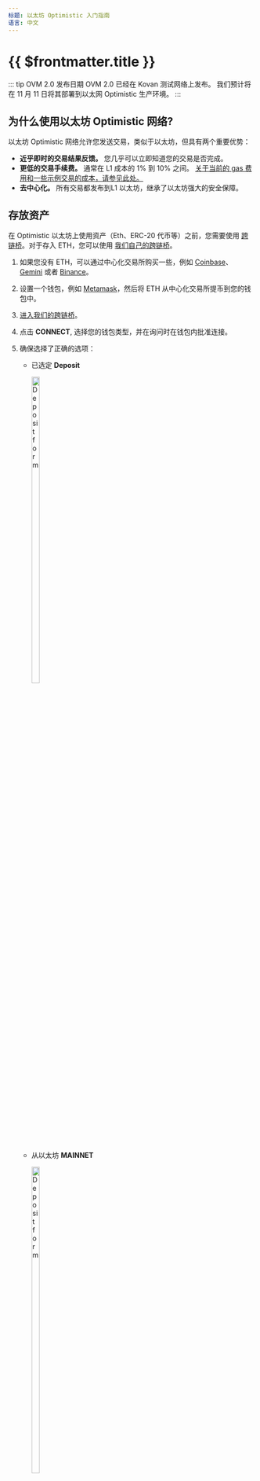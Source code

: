 ```yaml
---
标题: 以太坊 Optimistic 入门指南
语言: 中文
---
```


# {{ $frontmatter.title }}

::: tip
 OVM 2.0 发布日期
OVM 2.0 已经在 Kovan 测试网络上发布。
我们预计将在 11 月 11 日将其部署到以太网 Optimistic 生产环境。
:::

## 为什么使用以太坊 Optimistic 网络?

以太坊 Optimistic 网络允许您发送交易，类似于以太坊，但具有两个重要优势：

* **近乎即时的交易结果反馈。** 您几乎可以立即知道您的交易是否完成。
* **更低的交易手续费。** 通常在 L1 成本的 1% 到 10% 之间。
  [关于当前的 gas 费用和一些示例交易的成本，请参见此处。](https://public-grafana.optimism.io/d/9hkhMxn7z/public-dashboard?orgId=1&refresh=5m)
* **去中心化。** 所有交易都发布到L1 以太坊，继承了以太坊强大的安全保障。

## 存放资产

在 Optimistic 以太坊上使用资产（Eth、ERC-20 代币等）之前，您需要使用 [跨链桥](https://www.optimism.io/apps/dapps)。对于存入 ETH，您可以使用 [我们自己的跨链桥](https://gateway.optimism.io/)。

1. 如果您没有 ETH，可以通过中心化交易所购买一些，例如 
   [Coinbase](https://www.coinbase.com/signup)、 [Gemini](https://exchange.gemini.com/register)
   或者 [Binance](https://accounts.binance.com/en/register)。
2. 设置一个钱包，例如 [Metamask](https://metamask.io/)，然后将 ETH 从中心化交易所提币到您的钱包中。   
3. [进入我们的跨链桥](https://gateway.optimism.io/)。
4. 点击 **CONNECT**, 选择您的钱包类型，并在询问时在钱包内批准连接。
5. 确保选择了正确的选项：

   * 已选定 **Deposit** 

     <div style="display:inline-block">
     <img src="../../assets/docs/users/getting-started/deposit-form-a.png" alt="Deposit form" width="40%" style="float:left">
     </div>

   * 从以太坊 **MAINNET**

     <div style="display:inline-block">
     <img src="../../assets/docs/users/getting-started/deposit-form-b.png" alt="Deposit form" width="40%" style="float:left">
     </div>

   * 选定代币为 **ETH**.

     <div style="display:inline-block">
     <img src="../../assets/docs/users/getting-started/deposit-form-c.png" alt="Deposit form" width="40%" style="float:left">
     </div>

   * 请确保此处输入的ETH数额小于钱包余额，同时您可以点击MAX查看您当前可存入的最大数额（由于考虑转账手续费，所以MAX数额会略小于钱包余额）。

     <div style="display:inline-block">
     <img src="../../assets/docs/users/getting-started/deposit-form-d.png" alt="Deposit form" width="40%" style="float:left">
     </div>

6. 点击 **DEPOSIT**.
7. 再次点击 **DEPOSIT** 进行确认。
8. 在钱包中确认交易，等待交易确认即可将ETH存入以太坊 Optimistic 网络。
9. [浏览此处](https://chainid.link/?network=optimism)点击**connect** 将 Optimistic Ethereum 网络添加到您的钱包。
   您需要在钱包中批准此添加动作。MetaMask 中的网络通知如下图，其他钱包也应该类似

      <div style="display:inline-block">
      <img src="../../assets/docs/users/getting-started/add-net-metamask.png" alt="MetaMask add network notification" width="40%" style="float:left">
      </div>   

## 应用程序

以太坊 Optimistic 网络现已支持 [大量且仍不断增长的应用程序列表](https://www.optimism.io/apps/all). 要想将您的钱包网络更改为 Optimistic Ethereum，
请单击网页中的 **Withdraw** 并在钱包中确认网络切换即可。

### Uniswap <img src="../../assets/docs/users/getting-started/uniswap-logo.png" align="right" width="50px">

Uniswap 允许您在资产之间进行交换。它是目前最常用的开源以太坊应用程序，因此这里添加了步骤说明，让您了解该应用程序的使用方式与它们在以太坊L1上的使用方式相同。

1. 打开 [Uniswap 应用程序](https://app.uniswap.org/#/swap).
2. 点击 **连接钱包** 并在钱包内进行确认. 
   如有必要，将钱包中的网络切换到 **Optimism**.
3. 选择:

   A. 您支付的代币

      <div style="display:inline-block">
      <img src="../../assets/docs/users/getting-started/swap-form-a.png" alt="Swap form" width="40%" style="float:left"> 
      </div>

   B. 您想要交易获得的代币

      <div style="display:inline-block">
      <img src="../../assets/docs/users/getting-started/swap-form-b.png" alt="Swap form" width="40%" style="float:left">
      </div>

   C. 输入您愿意支付的代币数额或者在下行输入希望通过交易获得的代币数额。

      <div style="display:inline-block">
      <img src="../../assets/docs/users/getting-started/swap-form-c.png" alt="Swap form" width="40%" style="float:left">
      </div>

4. 点击 **Swap**.
5. 点击 **Confirm Swap**.
6. 在钱包中确认交易。
7. 交易执行后，浏览 [Optimistic 
   Ethereum 的 Etherscan区块浏览器](https://optimistic.etherscan.io/) 然后输入您的钱包地址. 
   确认您现在拥有正确数量的新代币。   

   <img src="../../assets/docs/users/getting-started/etherscan.png" alt="Etherscan with result" width="50%">   


## 提取资产

Optimism 网关需要 7 天时间将资金从Optimism网络提取到以太坊主网，因为它需要支持验证挑战。因此，如果其他跨链桥
 (例如[Hop](https://app.hop.exchange/send?sourceNetwork=optimism&destNetwork=mainnet&token=USDC) 或者
[cBridge](https://cbridge.celer.network/#/))支持您需要提现的资产类型，使用它们会更快，而且通常更便宜。在本教程中，我们使用 Hop 为例。

1. 浏览打开 [Hop.Exchange](https://app.hop.exchange/send?sourceNetwork=optimism&destNetwork=mainnet&token=USDC).
2. 选择:

   A. 资产类型

      <div style="display:inline-block">
      <img src="../../assets/docs/users/getting-started/withdraw-form-a.png" alt="Deposit form" width="40%" style="float:left">
      </div>

   B. 源网络（如果你需要将资产提出，这是 **Optimism**)

      <div style="display:inline-block">
      <img src="../../assets/docs/users/getting-started/withdraw-form-b.png" alt="Deposit form" width="40%" style="float:left">
      </div>   

   C. 提现金额（或**MAX**）

      <div style="display:inline-block">
      <img src="../../assets/docs/users/getting-started/withdraw-form-c.png" alt="Deposit form" width="40%" style="float:left">
      </div>

   D. 目标网络

      <div style="display:inline-block">
      <img src="../../assets/docs/users/getting-started/withdraw-form-d.png" alt="Deposit form" width="40%" style="float:left">
      </div>

3. 向下滚动，接受交易费用并点击**批准**.
4. 清除 **全部批准** 将 Hop 的支出限额限制为您可以提取的金额，然后再次单击 **批准** 进行确认.
5. 在钱包中确认交易。
6. 点击 **Send**，允许钱包中的网络切换，再次点击 **Send** , 在钱包中确认交易。
7. 几分钟后，您将在 L1 中取回资产（已扣除转移的费用）.  